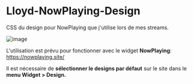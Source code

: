 # Lloyd-NowPlaying-Design
CSS du design pour NowPlaying que j'utilise lors de mes streams.

![image](https://github.com/LloydHawkeye/Lloyd-NowPlaying-Design/assets/142977640/d27805f4-f534-42db-9478-12c7f3347941)

L'utilisation est prévu pour fonctionner avec le widget **NowPlaying**: https://nowplaying.site/

Il est nécessaire de **sélectionner le designs par défaut** sur le site dans le **menu Widget > Design.**



